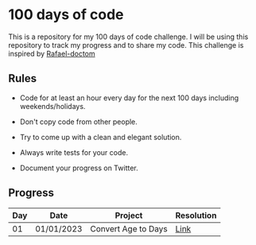 # 100 days of code

This is a repository for my 100 days of code challenge. I will be using this repository to track my progress and to share my code.
This challenge is inspired by [Rafael-doctom](https://github.com/Rafael-doctom/100DaysOfCode)

## Rules

- Code for at least an hour every day for the next 100 days including weekends/holidays.

- Don't copy code from other people.

- Try to come up with a clean and elegant solution.

- Always write tests for your code.

- Document your progress on Twitter.

## Progress

| Day | Date       | Project             | Resolution                                                                   |
| --- | ---------- | ------------------- | ---------------------------------------------------------------------------- |
| 01  | 01/01/2023 | Convert Age to Days | [Link]() |
